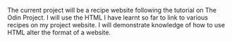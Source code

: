 The current project will be a recipe website following the tutorial on The Odin Project. I will use the HTML I have learnt so far to link to various recipes on my project website. I will demonstrate knowledge of how to use HTML alter the format of a website.
